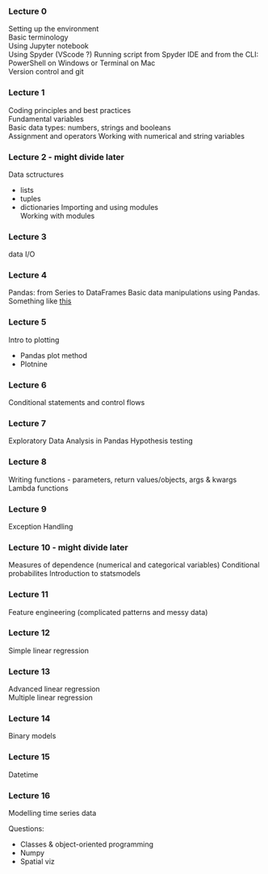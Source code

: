 ### Lecture 0

Setting up the environment  
Basic terminology  
Using Jupyter notebook  
Using Spyder  (VScode ?)
Running script from Spyder IDE and from the CLI: PowerShell on Windows or Terminal on Mac  
Version control and git  

### Lecture 1

Coding principles and best practices  
Fundamental variables  
Basic data types: numbers, strings and booleans  
Assignment and operators 
Working with numerical and string variables

### Lecture 2  - might divide later

Data sctructures  
- lists
- tuples
- dictionaries 
Importing and using modules  
Working with modules

### Lecture 3
data I/O  

### Lecture 4
Pandas: from Series to DataFrames 
Basic data manipulations using Pandas. Something like <a href="https://github.com/peterduronelly/Scientific-Python/blob/master/class9.ipynb"> this</a>  


### Lecture 5
Intro to plotting   
- Pandas plot method
- Plotnine

### Lecture 6
Conditional statements and control flows  

### Lecture 7
Exploratory Data Analysis in Pandas
Hypothesis testing

### Lecture 8
Writing functions - parameters, return values/objects, args & kwargs  
Lambda functions  

### Lecture 9
Exception Handling  

### Lecture 10 - might divide later
Measures of dependence (numerical and categorical variables)
Conditional probabilites
Introduction to statsmodels

### Lecture 11
Feature engineering (complicated patterns and messy data) 

### Lecture 12
Simple linear regression

### Lecture 13
Advanced linear regression  
Multiple linear regression  

### Lecture 14
Binary models

### Lecture 15
Datetime

### Lecture 16
Modelling time series data 


Questions:
- Classes & object-oriented programming
- Numpy
- Spatial viz
